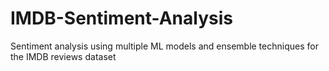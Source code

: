 # IMDB-Sentiment-Analysis
Sentiment analysis using multiple ML models and ensemble techniques for the IMDB reviews dataset
